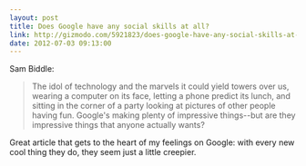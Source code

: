 ```yaml
---
layout: post
title: Does Google have any social skills at all?
link: http://gizmodo.com/5921823/does-google-have-any-social-skills-at-all
date: 2012-07-03 09:13:00
---
```


Sam Biddle:
> The idol of technology and the marvels it could yield towers over us,
> wearing a computer on its face, letting a phone predict its lunch, and
> sitting in the corner of a party looking at pictures of other people
> having fun. Google's making plenty of impressive things--but are they
> impressive things that anyone actually wants?

Great article that gets to the heart of my feelings on Google: with
every new cool thing they do, they seem just a little creepier.
